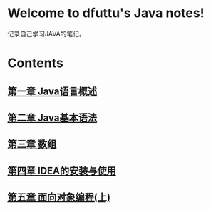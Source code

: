 # Welcome to dfuttu's Java notes!

记录自己学习JAVA的笔记。


# Contents

## [第一章 Java语言概述](./chapter1.md)

## [第二章 Java基本语法](./chapter2.md)

## [第三章 数组](./chapter3.md)

## [第四章 IDEA的安装与使用](./chapter4.md)

## [第五章 面向对象编程(上)](./chapter5.md)
